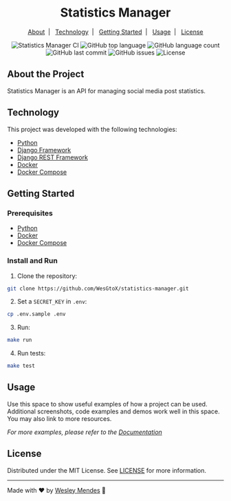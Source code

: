 <h1 align="center">
  Statistics Manager
</h1>

<p align="center">
  <a href="#about-the-project">About</a>&nbsp;&nbsp;|&nbsp;&nbsp;
  <a href="#technology">Technology</a>&nbsp;&nbsp;|&nbsp;&nbsp;
  <a href="#getting-started">Getting Started</a>&nbsp;&nbsp;|&nbsp;&nbsp;
  <a href="#usage">Usage</a>&nbsp;&nbsp;|&nbsp;&nbsp;
  <a href="#license">License</a>
</p>

<p align="center">
  <img alt="Statistics Manager CI" src="https://github.com/WesGtoX/statistics-manager/actions/workflows/docker-image.yml/badge.svg" />
  <img alt="GitHub top language" src="https://img.shields.io/github/languages/top/wesgtox/statistics-manager?style=plastic" />
  <img alt="GitHub language count" src="https://img.shields.io/github/languages/count/wesgtox/statistics-manager?style=plastic" />
  <img alt="GitHub last commit" src="https://img.shields.io/github/last-commit/wesgtox/statistics-manager?style=plastic" />
  <img alt="GitHub issues" src="https://img.shields.io/github/issues/wesgtox/statistics-manager?style=plastic" />
  <img alt="License" src="https://img.shields.io/github/license/wesgtox/statistics-manager?style=plastic" />
</p>


## About the Project

Statistics Manager is an API for managing social media post statistics.


## Technology

This project was developed with the following technologies:

- [Python](https://www.python.org/)
- [Django Framework](https://www.djangoproject.com/)
- [Django REST Framework](https://www.django-rest-framework.org/)
- [Docker](https://www.docker.com/)
- [Docker Compose](https://docs.docker.com/compose/)


## Getting Started

### Prerequisites

- [Python](https://www.python.org/)
- [Docker](https://www.docker.com/)
- [Docker Compose](https://docs.docker.com/compose/)


### Install and Run

1. Clone the repository:
```bash
git clone https://github.com/WesGtoX/statistics-manager.git
```
2. Set a `SECRET_KEY` in `.env`:
```bash
cp .env.sample .env
```
3. Run:
```bash
make run
```
4. Run tests:
```bash
make test
```


## Usage

Use this space to show useful examples of how a project can be used. Additional screenshots, code examples and demos work well in this space. You may also link to more resources.

_For more examples, please refer to the [Documentation](https://github.com/WesGtoX/statistics-manager/wiki)_


## License

Distributed under the MIT License. See [LICENSE](LICENSE) for more information.

---

Made with ♥ by [Wesley Mendes](https://wesleymendes.com.br/) :wave:
